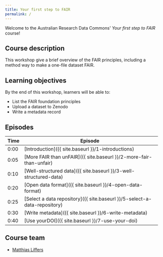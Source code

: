 ```yaml
---
title: Your first step to FAIR
permalink: /
---
```


Welcome to the Australian Research Data Commons' *Your first step to FAIR* course!

## Course description

This workshop give a brief overview of the FAIR principles, including a method way to make a one-file dataset FAIR.

## Learning objectives

By the end of this workshop, learners will be able to:

* List the FAIR foundation principles
* Upload a dataset to Zenodo
* Write a metadata record

## Episodes

| Time | Episode |
| --- | --- |
| 0:00 | [Introduction]({{ site.baseurl }}/1-introductions) |
| 0:05 | [More FAIR than unFAIR]({{ site.baseurl }}/2-more-fair-than-unfair) |
| 0:10 | [Well-structured data]({{ site.baseurl }}/3-well-structured-data) |
| 0:20 | [Open data format]({{ site.baseurl }}/4-open-data-format) |
| 0:25 | [Select a data repository]({{ site.baseurl }}/5-select-a-data-repository) |
| 0:30 | [Write metadata]({{ site.baseurl }}/6-write-metadata) |
| 0:40 | [Use yourDOI]({{ site.baseurl }}/7-use-your-doi) |

## Course team

* [Matthias Liffers](https://orcid.org/0000-0002-3639-2080)
